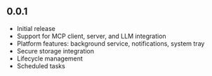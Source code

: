 ## 0.0.1

* Initial release
* Support for MCP client, server, and LLM integration
* Platform features: background service, notifications, system tray
* Secure storage integration
* Lifecycle management
* Scheduled tasks